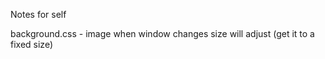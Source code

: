 Notes for self

background.css - image when window changes size will adjust (get it to a fixed size)
